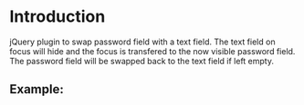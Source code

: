 # Introduction

jQuery plugin to swap password field with a text field. The text field on focus will hide and the focus is transfered to the now visible password field. The password field will be swapped back to the text field if left empty.

## Example:

<script src="http://gist.github.com/623238.js"> </script>
